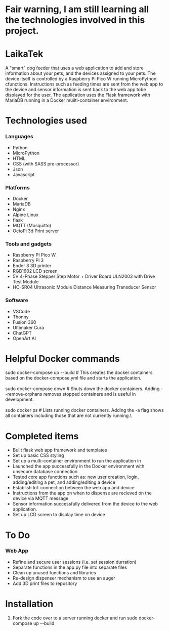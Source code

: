 # Fair warning, I am still learning all the technologies involved in this project. 

# LaikaTek
A "smart" dog feeder that uses a web application to add and store information about your pets, and the devices assigned to your pets. The device itself is controlled by a Raspberry Pi Pico W running MicroPython cfunctions. Instructions such as feeding times are sent from the web app to the device and sensor information is sent back to the web app tobe displayed for the user. The application uses the Flask framework with MariaDB running in a Docker muilti-container environment. 

# Technologies used
### Languages
- Python
- MicroPython
- HTML
- CSS (with SASS pre-processor)
- Json
- Javascript
  
### Platforms
- Docker
- MariaDB
- Nginx
- Alpine Linux
- flask
- MQTT (Mosquitto)
- OctoPi 3d Print server

### Tools and gadgets
- Raspberry PI Pico W
- Raspberry Pi 3
- Ender 3 3D printer
- RGB1602 LCD screen
- 5V 4-Phase Stepper Step Motor + Driver Board ULN2003 with Drive Test Module
- HC-SR04 Ultrasonic Module Distance Measuring Transducer Sensor

### Software
- VSCode
- Thonny
- Fusion 360
- Ultimaker Cura
- ChatGPT
- OpenArt AI
    

# Helpful Docker commands

sudo docker-compose up --build # This creates the docker containers based on the docker-compose.yml file and starts the application.\
\
sudo docker-compose down # Shuts down the docker containers. Adding --remove-orphans removes stopped containers and is useful in development.\
\
sudo docker ps # Lists running docker containers. Adding the -a flag shows all containers including those that are not currently running.\


# Completed items
- Built flask web app framework and templates
- Set up basic CSS styling
- Set up a multi-container environment to run the application in
- Launched the app successfully in the Docker environment with unsecure database connection
- Tested core app functions such as: new user creation, login, adding/editing a pet, and adding/editing a device
- Establish IoT connection between the web app and device
- Instructions from the app on when to dispense are recieved on the device via MQTT message
- Sensor information successfully delivered from the device to the web application.
- Set up LCD screen to display time on device

# To Do
### Web App
- Refine and secure user sessions (i.e. set session durration)
- Separate functions in the app.py file into separate files
- Clean up unused functions and libraries
- Re-design dispenser mechanism to use an auger
- Add 3D print files to repository
  


# Installation

1. Fork the code over to a server running docker and run sudo docker-compose up --build

